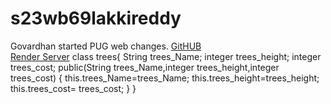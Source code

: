 # s23wb69lakkireddy
Govardhan started PUG web changes.
[GitHUB](https://github.com/Govardhan2164/s23wb69lakkireddy/tree/main)<br>
[Render Server](https://s23wb69lakkireddy.onrender.com)
class trees{ String trees_Name; integer trees_height; integer trees_cost; public(String trees_Name,integer trees_height,integer trees_cost) { this.trees_Name=trees_Name; this.trees_height=trees_height; this.trees_cost= trees_cost; } }